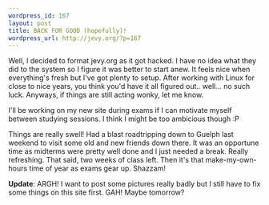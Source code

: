 ```yaml
--- 
wordpress_id: 167
layout: post
title: BACK FOR GOOD (hopefully)!
wordpress_url: http://jevy.org/?p=167
---
```

Well, I decided to format jevy.org as it got hacked.  I have no idea what they did to the system so I figure it was better to start anew.  It feels nice when everything's fresh but I've got plenty to setup.  After working with Linux for close to nice years, you think you'd have it all figured out.. well... no such luck.  Anyways, if things are still acting wonky, let me know.

I'll be working on my new site during exams if I can motivate myself between studying sessions.  I think I might be too ambicious though :P

Things are really swell!  Had a blast roadtripping down to Guelph last weekend to visit some old and new friends down there.  It was an opportune time as midterms were pretty well done and I just needed a break.  Really refreshing.  That said, two weeks of class left.  Then it's that make-my-own-hours time of year as exams gear up.  Shazzam!

<strong>Update</strong>:  ARGH!  I want to post some pictures really badly but I still have to fix some things on this site first.  GAH!  Maybe tomorrow?
